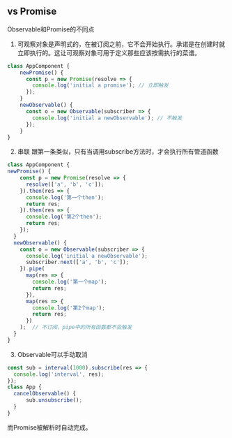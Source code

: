 ## vs Promise
Observable和Promise的不同点
1. 可观察对象是声明式的，在被订阅之前，它不会开始执行。承诺是在创建时就立即执行的。这让可观察对象可用于定义那些应该按需执行的菜谱。
```typescript
class AppComponent {
    newPromise() {
      const p = new Promise(resolve => {
        console.log('initial a promise'); // 立即触发
      });
    }
    newObservable() {
      const o = new Observable(subscriber => {
        console.log('initial a newObservable'); // 不触发
      });
    }
}
```

2. 串联
跟第一条类似，只有当调用subscribe方法时，才会执行所有管道函数
```typescript
class AppComponent {
newPromise() {
    const p = new Promise(resolve => {
      resolve(['a', 'b', 'c']);
    }).then(res => {
      console.log('第一个then');
      return res;
    }).then(res => {
      console.log('第2个then');
      return res;
    });
  }
  newObservable() {
    const o = new Observable(subscriber => {
      console.log('initial a newObservable');
      subscriber.next(['a', 'b', 'c']);
    }).pipe(
      map(res => {
        console.log('第一个map');
        return res;
      }),
      map(res => {
        console.log('第2个map');
        return res;
      })
    );  // 不订阅，pipe中的所有函数都不会触发
  }
}
```
3. Observable可以手动取消
```typescript
const sub = interval(1000).subscribe(res => {
  console.log('interval', res);
});
class App {
  cancelObservable() {
      sub.unsubscribe();
  }
}
```
而Promise被解析时自动完成。
